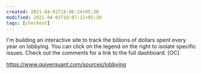 ```yaml
---
created: 2021-04-01T18:06:24+05:30
modified: 2021-04-01T18:07:11+05:30
tags: [checkout]
---
```


 I'm building an interactive site to track the billions of dollars spent every year on lobbying. You can click on the legend on the right to isolate specific issues. Check out the comments for a link to the full dashboard. [OC] 
 
 https://www.quiverquant.com/sources/lobbying
